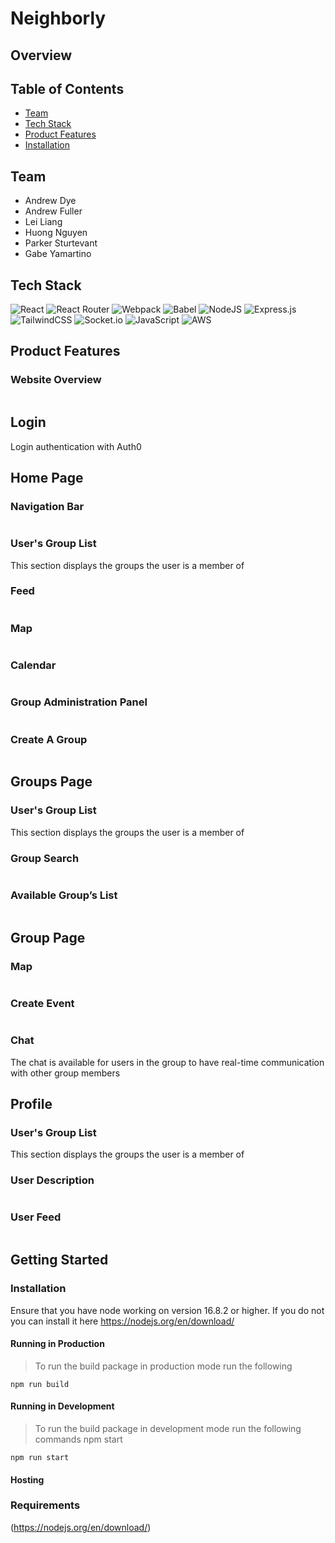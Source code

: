# Neighborly


## Overview


## Table of Contents
* [Team]()
* [Tech Stack]()  
* [Product Features]()
* [Installation]()  


## Team
* Andrew Dye
* Andrew Fuller
* Lei Liang
* Huong Nguyen
* Parker Sturtevant
* Gabe Yamartino


## Tech Stack
![React](https://img.shields.io/badge/react-%2320232a.svg?style=for-the-badge&logo=react&logoColor=%2361DAFB)
![React Router](https://img.shields.io/badge/React_Router-CA4245?style=for-the-badge&logo=react-router&logoColor=white)
![Webpack](https://img.shields.io/badge/webpack-%238DD6F9.svg?style=for-the-badge&logo=webpack&logoColor=black)
![Babel](https://img.shields.io/badge/Babel-F9DC3e?style=for-the-badge&logo=babel&logoColor=black)
![NodeJS](https://img.shields.io/badge/node.js-6DA55F?style=for-the-badge&logo=node.js&logoColor=white)
![Express.js](https://img.shields.io/badge/express.js-%23404d59.svg?style=for-the-badge&logo=express&logoColor=%2361DAFB)
![TailwindCSS](https://img.shields.io/badge/tailwindcss-%2338B2AC.svg?style=for-the-badge&logo=tailwind-css&logoColor=white)
![Socket.io](https://img.shields.io/badge/Socket.io-black?style=for-the-badge&logo=socket.io&badgeColor=010101)
![JavaScript](https://img.shields.io/badge/javascript-%23323330.svg?style=for-the-badge&logo=javascript&logoColor=%23F7DF1E)
![AWS](https://img.shields.io/badge/AWS-%23FF9900.svg?style=for-the-badge&logo=amazon-aws&logoColor=white)

## Product Features

### Website Overview
![]()

## Login

Login authentication with Auth0
![]()

## Home Page

### Navigation Bar
![]()

### User's Group List
This section displays the groups the user is a member of
![]()

### Feed
![]()

### Map
![]()

### Calendar
![]()

### Group Administration Panel
![]()

### Create A Group
![]()

## Groups Page

### User's Group List
This section displays the groups the user is a member of
![]()

### Group Search
![]()

### Available Group’s List
![]()

## Group Page

### Map
![]()

### Create Event
![]()

### Chat
The chat is available for users in the group to have real-time communication with other group members
![]()

## Profile

### User's Group List
This section displays the groups the user is a member of
![]()

### User Description
![]()

### User Feed
![]()

## Getting Started

### Installation

Ensure that you have node working on version 16.8.2 or higher. If you do not you can install it here https://nodejs.org/en/download/


#### Running in Production
>To run the build package in production mode run the following

```
npm run build
```
#### Running in Development
>To run the build package in development mode run the following commands npm start

```
npm run start
```


#### Hosting



### Requirements
(https://nodejs.org/en/download/)
